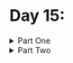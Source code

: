 # Day 15: 

<details>
  <summary>Part One</summary>


</details>

<details>
  <summary>Part Two</summary>


</details>